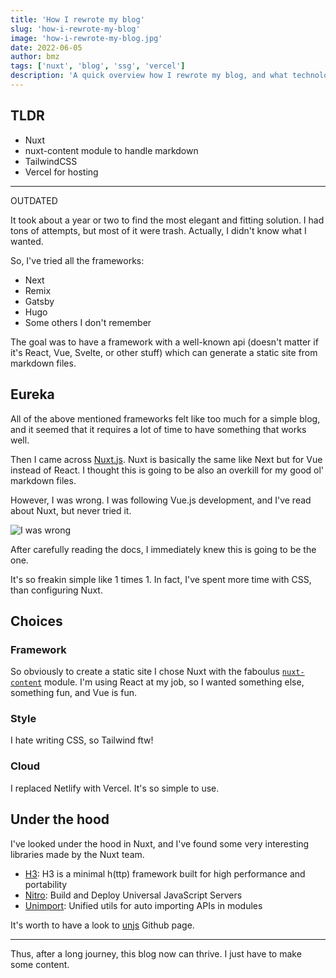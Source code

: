 ```yaml
---
title: 'How I rewrote my blog'
slug: 'how-i-rewrote-my-blog'
image: 'how-i-rewrote-my-blog.jpg'
date: 2022-06-05
author: bmz
tags: ['nuxt', 'blog', 'ssg', 'vercel']
description: 'A quick overview how I rewrote my blog, and what technologies I chose.'
---
```


## TLDR

- Nuxt
- nuxt-content module to handle markdown
- TailwindCSS
- Vercel for hosting

---

OUTDATED

It took about a year or two to find the most elegant and fitting solution. I had tons of attempts, but most of it were trash. Actually, I didn't know what I wanted.

So, I've tried all the frameworks:

- Next
- Remix
- Gatsby
- Hugo
- Some others I don't remember

The goal was to have a framework with a well-known api (doesn't matter if it's React, Vue, Svelte, or other stuff) which can generate a static site from markdown files.

## Eureka

All of the above mentioned frameworks felt like too much for a simple blog, and it seemed that it requires a lot of time to have something that works well.

Then I came across [Nuxt.js](https://nuxtjs.org/). Nuxt is basically the same like Next but for Vue instead of React. I thought this is going to be also an overkill for my good ol' markdown files.

However, I was wrong. I was following Vue.js development, and I've read about Nuxt, but never tried it.

![I was wrong](https://c.tenor.com/_mDYMNndgPkAAAAC/thorin-never-been-so-wrong.gif)

After carefully reading the docs, I immediately knew this is going to be the one.

It's so freakin simple like 1 times 1. In fact, I've spent more time with CSS, than configuring Nuxt.

## Choices

### Framework

So obviously to create a static site I chose Nuxt with the faboulus [`nuxt-content`](https://content.nuxtjs.org/) module.
I'm using React at my job, so I wanted something else, something fun, and Vue is fun.

### Style

I hate writing CSS, so Tailwind ftw!

### Cloud

I replaced Netlify with Vercel. It's so simple to use.

## Under the hood

I've looked under the hood in Nuxt, and I've found some very interesting libraries made by the Nuxt team.

- [H3](https://github.com/unjs/h3): H3 is a minimal h(ttp) framework built for high performance and portability
- [Nitro](https://github.com/unjs/nitro): Build and Deploy Universal JavaScript Servers
- [Unimport](https://github.com/unjs/unimport): Unified utils for auto importing APIs in modules

It's worth to have a look to [unjs](https://github.com/unjs) Github page.

---

Thus, after a long journey, this blog now can thrive. I just have to make some content.
